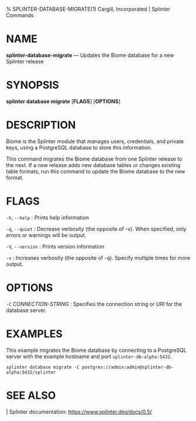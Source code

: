 % SPLINTER-DATABASE-MIGRATE(1) Cargill, Incorporated | Splinter Commands
<!--
  Copyright 2018-2020 Cargill Incorporated
  Licensed under Creative Commons Attribution 4.0 International License
  https://creativecommons.org/licenses/by/4.0/
-->

NAME
====

**splinter-database-migrate** — Updates the Biome database for a new Splinter
release

SYNOPSIS
========

**splinter database migrate** \[**FLAGS**\] \[**OPTIONS**\]

DESCRIPTION
===========

Biome is the Splinter module that manages users, credentials, and private keys,
using a PostgreSQL database to store this information.

This command migrates the Biome database from one Splinter release to the next.
If a new release adds new database tables or changes existing table formats,
run this command to update the Biome database to the new format.

FLAGS
=====

`-h`, `--help`
: Prints help information

`-q`, `--quiet`
: Decrease verbosity (the opposite of -v). When specified, only errors or
  warnings will be output.

`-V`, `--version`
: Prints version information

`-v`
: Increases verbosity (the opposite of -q). Specify multiple times for more
  output.

OPTIONS
=======

`-C` *CONNECTION-STRING*
: Specifies the connection string or URI for the database server.

EXAMPLES
========
This example migrates the Biome database by connecting to a PostgreSQL server
with the example hostname and port `splinter-db-alpha:5432`.

```
splinter database migrate -C postgres://admin:admin@splinter-db-alpha:5432/splinter
```

SEE ALSO
========
| Splinter documentation: https://www.splinter.dev/docs/0.5/

